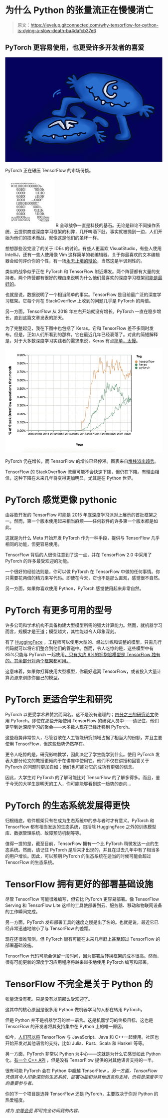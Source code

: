# 为什么 Python 的张量流正在慢慢消亡

> 原文：<https://levelup.gitconnected.com/why-tensorflow-for-python-is-dying-a-slow-death-ba4dafcb37e6>

## PyTorch 更容易使用，也更受许多开发者的喜爱

![](img/e6aaa5fee2f576adb98b72a0a5909b22.png)

PyTorch 正在碾压 TensorFlow 的市场份额。

![R](img/3749ed01c7f78754c721efa50339ea28.png)  R 全球战争一直是科技的基石。无论是辩论不同操作系统、云提供商或深度学习框架的利弊，几杯啤酒下肚，事实就被抛到一边，人们开始为他们的技术而战，就像这是他们的圣杯一样。

想想那些没完没了的关于 IDEs 的讨论。有些人更喜欢 VisualStudio，有些人使用 IntelliJ，还有一些人使用像 Vim 这样简单的老编辑器。关于你最喜欢的文本编辑器会如何评价你的个性，有一场[永无止境的辩论](https://towardsdatascience.com/what-your-favorite-text-editor-reveals-about-your-personality-f3d4f71f88c2)，当然这是半讽刺性的。

类似的战争似乎正在 PyTorch 和 TensorFlow 附近爆发。两个阵营都有大量的支持者。两个阵营都有很好的理由来说明为什么他们最喜欢的深度学习框架[可能是最好的](https://realpython.com/pytorch-vs-tensorflow/)。

也就是说，数据说明了一个相当简单的事实。TensorFlow 是目前最广泛的深度学习框架。它每个月在 StackOverflow 上收到的问题几乎是 PyTorch 的两倍。

另一方面，TensorFlow 从 2018 年左右开始就没有增长。PyTorch 一直在稳步增长，直到这篇文章发表的那天。

为了完整起见，我在下图中也包括了 Keras。它和 TensorFlow 差不多同时发布。但是，正如人们所看到的那样，它在最近几年已经衰落了。对此的简短解释是，对于大多数深度学习实践者的需求来说，Keras 有点[简单，太慢](https://www.simplilearn.com/keras-vs-tensorflow-vs-pytorch-article)。

![](img/443466b38d482b064d4e3ef85d93aca5.png)

PyTorch 仍在增长，而 TensorFlow 的增长已经停滞。图表来自[堆栈溢出趋势](https://insights.stackoverflow.com/trends?tags=pytorch%2Ctensorflow%2Ckeras)。

TensorFlow 的 StackOverflow 流量可能不会快速下降，但仍在下降。有理由相信，这种下降在未来几年将变得更加明显，尤其是在 Python 世界。

# PyTorch 感觉更像 pythonic

由谷歌开发的 TensorFlow 可能是 2015 年底深度学习派对上展示的首批框架之一。然而，第一个版本使用起来相当麻烦——任何软件的许多第一个版本都是如此。

这就是为什么 Meta 开始开发 PyTorch 作为一种手段，提供与 TensorFlow 几乎相同的功能，但更容易使用。

TensorFlow 背后的人很快注意到了这一点，并在 TensorFlow 2.0 中采用了 PyTorch 的许多最受欢迎的功能。

一个很好的经验法则是，你可以做 PyTorch 在 TensorFlow 中做的任何事情。你只需要花两倍的精力来写代码。即使在今天，它也不是那么直观，感觉很不自然。

另一方面，如果你喜欢使用 Python，PyTorch 感觉使用起来非常自然。

# PyTorch 有更多可用的型号

许多公司和学术机构不具备构建大型模型所需的强大计算能力。然而，就机器学习而言，规模才是王道；模型越大，其性能越令人印象深刻。

有了 [HuggingFace](https://huggingface.co) ，工程师可以使用大型的、经过训练和调整的模型，只需几行代码就可以将它们整合到他们的管道中。然而，令人吃惊的是，这些模型中有 85%只能与 PyTorch 一起使用[。只有大约 8%的拥抱脸模型是 TensorFlow 独有的。其余部分对两个框架都可用。](https://www.assemblyai.com/blog/pytorch-vs-tensorflow-in-2022/)

这意味着，如果你打算使用大型模型，你最好远离 TensorFlow，或者投入大量计算资源来训练你自己的模型。

# PyTorch 更适合学生和研究

PyTorch 以更受学术界赞赏而闻名。这不是没有道理的；[四分之三的研究论文](http://horace.io/pytorch-vs-tensorflow/)使用 PyTorch。即使在那些开始使用 TensorFlow 的研究人员中——请记住，他们更早到达深度学习的聚会——大多数人现在已经迁移到 PyTorch。

这些趋势非常惊人，尽管谷歌在人工智能研究领域占据了相当大的份额，并且主要使用 TensorFlow，但这些趋势仍然存在。

更令人吃惊的是，研究影响教学，因此决定了学生能学到什么。使用 PyTorch 发表大部分论文的教授更倾向于在讲座中使用它。他们不仅在讲授和回答关于 PyTorch 的问题时更加自如；他们也可能对它的成功有更强的信念。

因此，大学生对 PyTorch 的了解可能比对 TensorFlow 的了解多得多。而且，鉴于今天的大学生是明天的工人，你可能能够看到这一趋势的走向…

# PyTorch 的生态系统发展得更快

归根结底，软件框架只有在成为生态系统中的参与者时才有意义。PyTorch 和 TensorFlow 都有相当发达的生态系统，包括除 HuggingFace 之外的训练模型库、数据管理系统、故障预防机制等等。

值得一提的是，截至目前，TensorFlow 拥有一个比 PyTorch 稍微发达一点的生态系统。然而，请记住 PyTorch 是后来才出现的，并且在过去几年中有了相当多的用户增长。因此，可以预期 PyTorch 的生态系统在适当的时候可能会超过 TensorFlow 的生态系统。

# TensorFlow 拥有更好的部署基础设施

尽管 TensorFlow 可能很难编写，但它比 PyTorch 更容易部署。像 TensorFlow Serving 和 TensorFlow Lite 这样的工具使部署到云、服务器、移动和物联网设备的工作瞬间完成。

另一方面，PyTorch 发布部署工具的速度之慢是出了名的。也就是说，最近它已经非常迅速地缩小了与 TensorFlow 的差距。

现在还很难预测，但 PyTorch 很有可能在未来几年赶上甚至超过 TensorFlow 的部署基础设施。

TensorFlow 代码可能会保留一段时间，因为部署后转换框架的成本很高。然而，很有可能更新的深度学习应用程序将越来越多地使用 PyTorch 编写和部署。

# TensorFlow 不完全是关于 Python 的

张量流没有死。只是没有以前那么受欢迎了。

这其中的核心原因是很多用 Python 做机器学习的人都在转用 PyTorch。

但是 Python 并不是机器学习的唯一语言。这是机器学习的终极目标，这也是 TensorFlow 的开发者将其支持集中在 Python 上的唯一原因。

如今，[人们可以将](https://www.tensorflow.org/api_docs) TensorFlow 与 JavaScript、Java 和 C++一起使用。社区也开始开发对其他语言的支持，比如 Julia、Rust、Scala 和 Haskell 等等。

另一方面，PyTorch 非常以 Python 为中心——这就是为什么它感觉如此 Python 化。[有一个 C++ API](https://pytorch.org/cppdocs/) ，但是没有 TensorFlow 提供的对其他语言支持的一半。

很有可能 PyTorch 会在 Python 中超越 TensorFlow *。另一方面，TensorFlow 凭借其令人印象深刻的生态系统、部署功能和对其他语言的支持，仍将是深度学习的重要参与者。*

你的下一个项目是选择 TensorFlow 还是 PyTorch，主要取决于你对 Python 的热爱程度。

*成为* [*中等会员*](https://arijoury.medium.com/membership) *即可完全访问我的内容。*